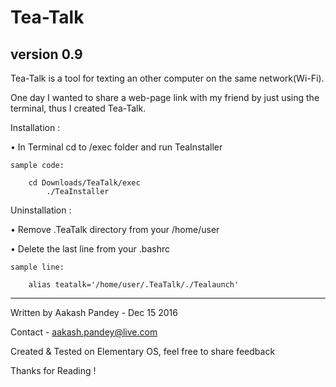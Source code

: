 # Tea-Talk
version 0.9
-----------

Tea-Talk is a tool for texting an other computer on the same network(Wi-Fi).

One day I wanted to share a web-page link with my friend by just using the terminal, thus I created Tea-Talk.

Installation : 

• In Terminal cd to /exec folder and run TeaInstaller
 
    sample code: 
        
        cd Downloads/TeaTalk/exec
            ./TeaInstaller

Uninstallation :

• Remove .TeaTalk directory from your /home/user

• Delete the last line from your .bashrc
    
    sample line:
        
        alias teatalk='/home/user/.TeaTalk/./Tealaunch'

-----------
Written by Aakash Pandey - Dec 15 2016 

Contact - aakash.pandey@live.com

Created & Tested on Elementary OS, feel free to share feedback 

Thanks for Reading !
